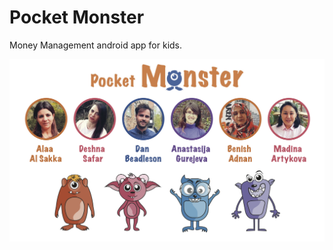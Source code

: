 Pocket Monster
====================================
Money Management android app for kids. 

![alt text](https://github.com/sdastarks/My-Budget/blob/master/presentation%20photo2.png)
